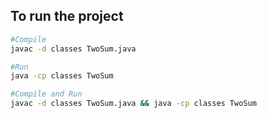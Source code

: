 
## To run the project
```bash
#Compile
javac -d classes TwoSum.java

#Run
java -cp classes TwoSum

#Compile and Run
javac -d classes TwoSum.java && java -cp classes TwoSum
```
